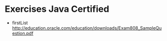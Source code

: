 # Exercises Java Certified

- firstList
http://education.oracle.com/education/downloads/Exam808_SampleQuestion.pdf